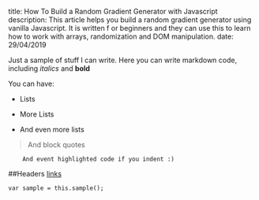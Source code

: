 title: How To Build a Random Gradient Generator with Javascript
description: This article helps you build a random gradient generator using vanilla Javascript. It is written f or beginners and they can use this to learn how to work with arrays, randomization and DOM manipulation.
date: 29/04/2019

Just a sample of stuff I can write. 
Here you can write markdown code, including *italics* and **bold**

You can have:

* Lists

* More Lists

* And even more lists

> And block quotes

        And event highlighted code if you indent :)

##Headers
[links](links)

    var sample = this.sample();